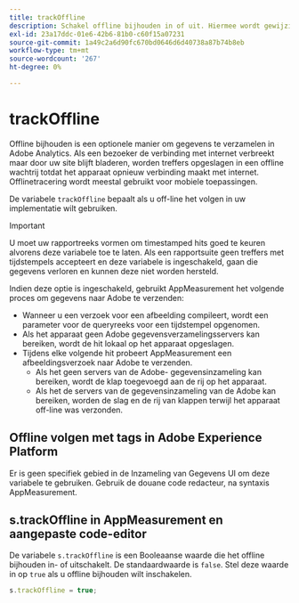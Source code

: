 ```yaml
---
title: trackOffline
description: Schakel offline bijhouden in of uit. Hiermee wordt gewijzigd hoe AppMeturement gegevens verzamelt.
exl-id: 23a17ddc-01e6-42b6-81b0-c60f15a07231
source-git-commit: 1a49c2a6d90fc670bd0646d6d40738a87b74b8eb
workflow-type: tm+mt
source-wordcount: '267'
ht-degree: 0%

---
```


# trackOffline

Offline bijhouden is een optionele manier om gegevens te verzamelen in Adobe Analytics. Als een bezoeker de verbinding met internet verbreekt maar door uw site blijft bladeren, worden treffers opgeslagen in een offline wachtrij totdat het apparaat opnieuw verbinding maakt met internet. Offlinetracering wordt meestal gebruikt voor mobiele toepassingen.

De variabele `trackOffline` bepaalt als u off-line het volgen in uw implementatie wilt gebruiken.

>[!IMPORTANT]
>
>U moet uw rapportreeks vormen om timestamped hits goed te keuren alvorens deze variabele toe te laten. Als een rapportsuite geen treffers met tijdstempels accepteert en deze variabele is ingeschakeld, gaan die gegevens verloren en kunnen deze niet worden hersteld.

Indien deze optie is ingeschakeld, gebruikt AppMeasurement het volgende proces om gegevens naar Adobe te verzenden:

* Wanneer u een verzoek voor een afbeelding compileert, wordt een parameter voor de queryreeks voor een tijdstempel opgenomen.
* Als het apparaat geen Adobe gegevensverzamelingsservers kan bereiken, wordt de hit lokaal op het apparaat opgeslagen.
* Tijdens elke volgende hit probeert AppMeasurement een afbeeldingsverzoek naar Adobe te verzenden.
   * Als het geen servers van de Adobe- gegevensinzameling kan bereiken, wordt de klap toegevoegd aan de rij op het apparaat.
   * Als het de servers van de gegevensinzameling van de Adobe kan bereiken, worden de slag en de rij van klappen terwijl het apparaat off-line was verzonden.

## Offline volgen met tags in Adobe Experience Platform

Er is geen specifiek gebied in de Inzameling van Gegevens UI om deze variabele te gebruiken. Gebruik de douane code redacteur, na syntaxis AppMeasurement.

## s.trackOffline in AppMeasurement en aangepaste code-editor

De variabele `s.trackOffline` is een Booleaanse waarde die het offline bijhouden in- of uitschakelt. De standaardwaarde is `false`. Stel deze waarde in op `true` als u offline bijhouden wilt inschakelen.

```js
s.trackOffline = true;
```
